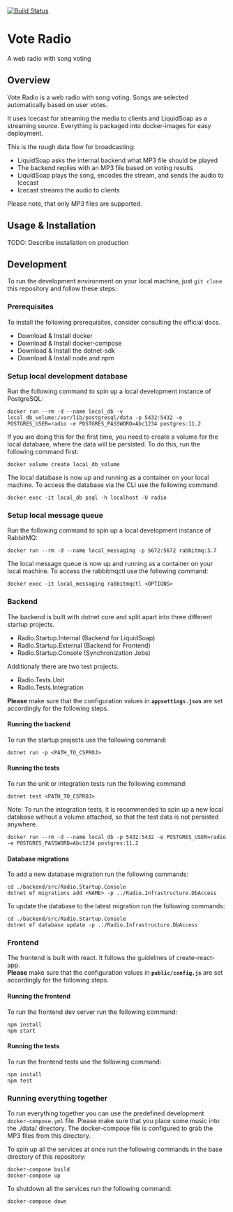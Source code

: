 [![Build Status](https://travis-ci.org/michaelguenter/vote-radio.svg?branch=master)](https://travis-ci.org/michaelguenter/vote-radio)

# Vote Radio
A web radio with song voting

## Overview
Vote Radio is a web radio with song voting. Songs are selected automatically based on user votes.

It uses Icecast for streaming the media to clients and LiquidSoap as a streaming source.
Everything is packaged into docker-images for easy deployment.

This is the rough data flow for broadcasting:
- LiquidSoap asks the internal backend what MP3 file should be played
- The backend replies with an MP3 file based on voting results
- LiquidSoap plays the song, encodes the stream, and sends the audio to Icecast
- Icecast streams the audio to clients

Please note, that only MP3 files are supported.

## Usage & Installation
TODO: Describe installation on production

## Development
To run the development environment on your local machine, just `git clone` this repository and follow these steps:

### Prerequisites
To install the following prerequisites, consider consulting the official docs.

- Download & Install docker
- Download & Install docker-compose
- Download & Install the dotnet-sdk
- Download & Install node and npm

### Setup local development database
Run the following command to spin up a local development instance of PostgreSQL:

`docker run --rm -d --name local_db -v local_db_volume:/var/lib/postgresql/data -p 5432:5432 -e POSTGRES_USER=radio -e POSTGRES_PASSWORD=Abc1234 postgres:11.2`

If you are doing this for the first time, you need to create a volume for the local database, where the data will be persisted. To do this, run the following command first:

`docker volume create local_db_volume`

The local database is now up and running as a container on your local machine. To access the database via the CLI use the following command:

`docker exec -it local_db psql -h localhost -U radio`

### Setup local message queue
Run the following command to spin up a local development instance of RabbitMQ:

`docker run --rm -d --name local_messaging -p 5672:5672 rabbitmq:3.7`

The local message queue is now up and running as a container on your local machine. To access the rabbitmqctl use the following command:

`docker exec -it local_messaging rabbitmqctl <OPTIONS>`

### Backend
The backend is built with dotnet core and split apart into three different startup projects.
- Radio.Startup.Internal (Backend for LiquidSoap)
- Radio.Startup.External (Backend for Frontend)
- Radio.Startup.Console (Synchronization Jobs)

Additionaly there are two test projects.
- Radio.Tests.Unit
- Radio.Tests.Integration

**Please** make sure that the configuration values in **`appsettings.json`** are set accordingly for the following steps.

#### Running the backend
To run the startup projects use the following command:

`dotnet run -p <PATH_TO_CSPROJ>`

#### Running the tests
To run the unit or integration tests run the following command:

`dotnet test <PATH_TO_CSPROJ>`

Note: To run the integration tests, it is recommended to spin up a new local database without a volume attached, so that the test data is not persisted anywhere.

`docker run --rm -d --name local_db -p 5432:5432 -e POSTGRES_USER=radio -e POSTGRES_PASSWORD=Abc1234 postgres:11.2`

#### Database migrations
To add a new database migration run the following commands:

`cd ./backend/src/Radio.Startup.Console`  
`dotnet ef migrations add <NAME> -p ../Radio.Infrastructure.DbAccess`

To update the database to the latest migration run the following commands:

`cd ./backend/src/Radio.Startup.Console`  
`dotnet ef database update -p ../Radio.Infrastructure.DbAccess`

### Frontend
The frontend is built with react. It follows the guidelines of create-react-app.  
**Please** make sure that the configuration values in **`public/config.js`** are set accordingly for the following steps.

#### Running the frontend
To run the frontend dev server run the following command:

`npm install`  
`npm start`

#### Running the tests
To run the frontend tests use the following command:

`npm install`  
`npm test`

### Running everything together
To run everything together you can use the predefined development `docker-compose.yml` file. Please make sure that you place some music into the ./data/ directory. The docker-compose file is configured to grab the MP3 files from this directory.

To spin up all the services at once run the following commands in the base directory of this repository:

`docker-compose build`  
`docker-compose up`

To shutdown all the services run the following command:

`docker-compose down`